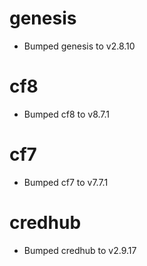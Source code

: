 
# genesis

- Bumped genesis to v2.8.10

# cf8

- Bumped cf8 to v8.7.1

# cf7

- Bumped cf7 to v7.7.1

# credhub

- Bumped credhub to v2.9.17
